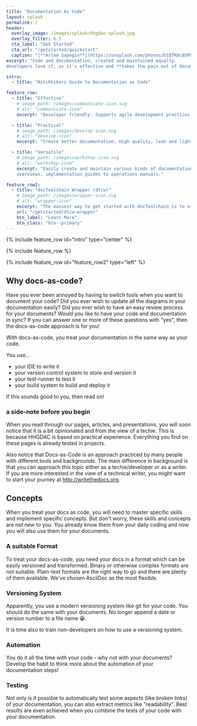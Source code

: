 ```yaml
---
title: "Documentation As Code"
layout: splash
permalink: /
header:
  overlay_image: /images/splash/hhgdac-splash.jpg
  overlay_filter: 0.5
  cta_label: "Get Started" 
  cta_url: "/getstarted/quickstart"
  caption: "[**Artem Sapegin**](https://unsplash.com/photos/b18TRXc8UPQ)"
excerpt: "Code and documentation, created and maintained equally.
developers love it, as it's effective and **takes the pain out of documentation**."

intro:
  - title: "Hitchhikers Guide to Documentation as Code"

feature_row:
  - title: "Effective"
    # image_path: /images/communicate-icon.svg
    # alt: "communicate-icon"
    excerpt: "Developer friendly. Supports agile development practices. Based upon AsciiDoctor."

  - title: "Practical"
    # image_path: /images/develop-icon.svg
    # alt: "develop-icon"
    excerpt: "Create better documentation. High quality, lean and lightweight."

  - title: "Versatile"
    # image_path: /images/workshop-icon.svg
    # alt: "workshop-icon"
    excerpt: "Easily create and maintain various kinds of documentation, from architecture
    overviews, implementation guides to operations manuals."

feature_row2:
  - title: "docToolchain Wrapper (dtcw)"
    # image_path: /images/wrapper-icon.svg
    # alt: "wrapper-icon"
    excerpt: "The easiest way to get started with docToolchain is to use the dtcw wrapper script, which handles installation and provides a consistent interface."
    url: "/getstarted/dtcw-wrapper"
    btn_label: "Learn More"
    btn_class: "btn--primary"
---
```



{% include feature_row id="intro" type="center" %}

{% include feature_row %}

{% include feature_row id="feature_row2" type="left" %}

## Why docs-as-code?

Have you ever been annoyed by having to switch tools when you want to document your code?
Did you ever wish to update all the diagrams in your documentation easily?
Did you ever wish to have an easy review process for your documents?
Would you like to have your code and documentation in sync?
If you can answer one or more of these questions with "yes", then the docs-as-code approach is for you!

With docs-as-code, you treat your documentation in the same way as your code. 

You use... 

* your  IDE to write it
* your version control system to store and version it 
* your test-runner to test it
* your build system to build and deploy it

If this sounds good to you, then read on!

### a side-note before you begin

When you read through our pages, articles, and presentations, you will soon notice that it is a bit opinionated and from the view of a techie.
This is because HHGDAC is based on practical experience. 
Everything you find on these pages is already tested in projects.

Also notice that Docs-as-Code is an approach practiced by many people with different tools and backgrounds. 
The main difference in background is that you can approach this topic either as a techie/developer or as a writer.
If you are more interested in the view of a technical writer, you might want to start your journey at http://writethedocs.org.
 
## Concepts

When you treat your docs as code, you will need to master specific skills and implement specific concepts. But don't worry, these skills and concepts are not new to you. You already know them from your daily coding and now you will also use them for your documents.

### A suitable Format

To treat your docs-as-code, you need your docs in a format which can be easily versioned and transformed.
Binary or otherwise complex formats are not suitable.
Plain-text formats are the right way to go and there are plenty of them available.
We've chosen AsciiDoc as the most flexible.

### Versioning System

Apparently, you use a modern versioning system like git for your code.
You should do the same with your documents.
No longer append a date or version number to a file name 😁.

It is time also to train non-developers on how to use a versioning system.

### Automation

You do it all the time with your code - why not with your documents?
Develop the habit to think more about the automation of your documentation steps!

### Testing 

Not only is it possible to automatically test some aspects (like broken links) of your documentation, you can also extract metrics like "readability".
Best results are even achieved when you combine the tests of your code with your documentation.


